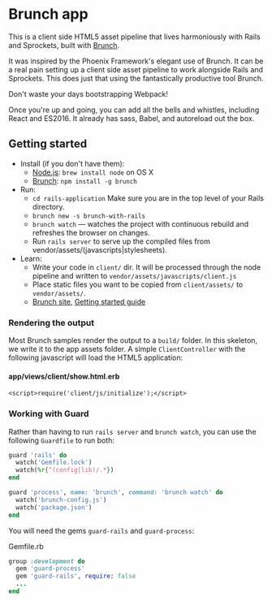 # Brunch app

This is a client side HTML5 asset pipeline that lives harmoniously with Rails
and Sprockets, built with [Brunch](http://brunch.io).

It was inspired by the Phoenix Framework's elegant use of Brunch.
It can be a real pain setting up a client side asset pipeline to work
alongside Rails and Sprockets. This does just that using the fantastically
productive tool Brunch.

Don't waste your days bootstrapping Webpack!

Once you're up and going, you can add all the bells and whistles,
including React and ES2016. It already has sass, Babel, and autoreload out the box.

## Getting started
* Install (if you don't have them):
    * [Node.js](http://nodejs.org): `brew install node` on OS X
    * [Brunch](http://brunch.io): `npm install -g brunch`
* Run:
    * `cd rails-application` Make sure you are in the top level of your Rails directory.
    * `brunch new -s brunch-with-rails`
    * `brunch watch` — watches the project with continuous rebuild and refreshes the browser on changes.
    * Run `rails server` to serve up the compiled files from vendor/assets/(javascripts|stylesheets).
* Learn:
    * Write your code in `client/` dir. It will be processed through the node pipeline and written to `vendor/assets/javascripts/client.js`
    * Place static files you want to be copied from `client/assets/` to `vendor/assets/`.
    * [Brunch site](http://brunch.io), [Getting started guide](https://github.com/brunch/brunch-guide#readme)


### Rendering the output

Most Brunch samples render the output to a `build/` folder. In this skeleton, we write it to the app assets folder.
A simple `ClientController` with the following javascript will load the HTML5 application:

#### app/views/client/show.html.erb

```erb
<script>require('client/js/initialize');</script>

```

### Working with Guard

Rather than having to run `rails server` and `brunch watch`, you can use the following `Guardfile` to run both:


```ruby
guard 'rails' do
  watch('Gemfile.lock')
  watch(%r{^(config|lib)/.*})
end

guard 'process', name: 'brunch', command: 'brunch watch' do
  watch('brunch-config.js')
  watch('package.json')
end
```

You will need the gems `guard-rails` and `guard-process`:

Gemfile.rb

```ruby
group :development do
  gem 'guard-process'
  gem 'guard-rails', require: false
  ...
end
```

